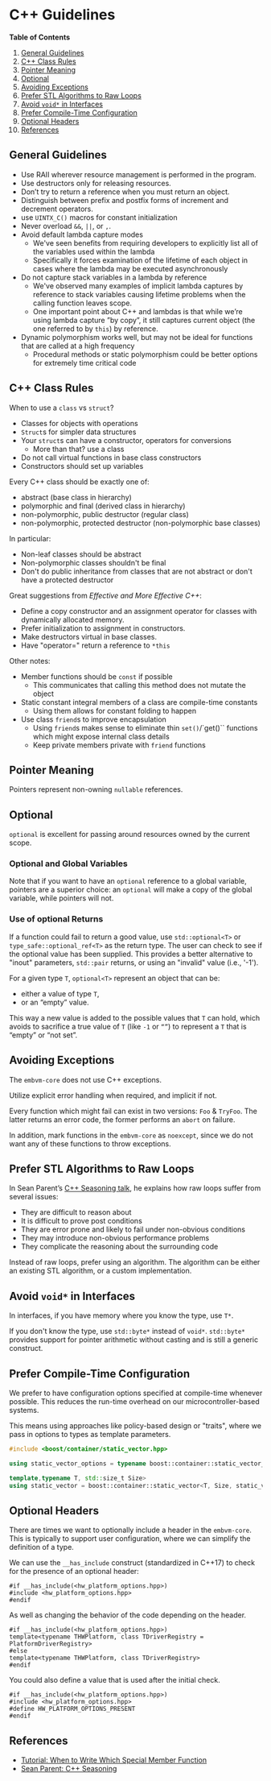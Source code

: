 # C++ Guidelines

**Table of Contents**

1. [General Guidelines](#general-guidelines)
2. [C++ Class Rules](#c-class-rules)
3. [Pointer Meaning](#pointer-meaning)
3. [Optional](#optional)
4. [Avoiding Exceptions](#avoiding-exceptions)
5. [Prefer STL Algorithms to Raw Loops](#prefer-stl-algorithms-to-raw-loops)
6. [Avoid `void*` in Interfaces](#avoid-void-in-interfaces)
7. [Prefer Compile-Time Configuration](#prefer-compile-time-configuration)
8. [Optional Headers](#optional-headers)
7. [References](#references)

## General Guidelines

* Use RAII wherever resource management is performed in the program.
* Use destructors only for releasing resources.
* Don’t try to return a reference when you must return an object.
* Distinguish between prefix and postfix forms of increment and decrement operators.
* use `UINTX_C()` macros for constant initialization
* Never overload `&&`, `||`, or `,`.
* Avoid default lambda capture modes
    * We've seen benefits from requiring developers to explicitly list all of the variables used within the lambda
    * Specifically it forces examination of the lifetime of each object in cases where the lambda may be executed asynchronously
* Do not capture stack variables in a lambda by reference
    * We've observed many examples of implicit lambda captures by reference to stack variables causing lifetime problems when the calling function leaves scope.
    * One important point about C++ and lambdas is that while we’re using lambda capture ”by copy”, it still captures current object (the one referred to by `this`) by reference.
* Dynamic polymorphism works well, but may not be ideal for functions that are called at a high frequency
    * Procedural methods or static polymorphism could be better options for extremely time critical code

## C++ Class Rules

When to use a `class` vs `struct`?

* Classes for objects with operations
* `Struct`s for simpler data structures
* Your `struct`s can have a constructor, operators for conversions
	* More than that? use a class
* Do not call virtual functions in base class constructors
* Constructors should set up variables

Every C++ class should be exactly one of:

* abstract (base class in hierarchy)
* polymorphic and final (derived class in hierarchy)
* non-polymorphic, public destructor (regular class)
* non-polymorphic, protected destructor (non-polymorphic base classes)

In particular:

* Non-leaf classes should be abstract
* Non-polymorphic classes shouldn't be final
* Don't do public inheritance from classes that are not abstract or don't have a protected destructor

Great suggestions from *Effective and More Effective C++*:

* Define a copy constructor and an assignment operator for classes with dynamically allocated memory.
* Prefer initialization to assignment in constructors.
* Make destructors virtual in base classes.
* Have "operator=" return a reference to `*this`

Other notes:

* Member functions should be `const` if possible
    * This communicates that calling this method does not mutate the object
* Static constant integral members of a class are compile-time constants
    * Using them allows for constant folding to happen
* Use class `friend`s to improve encapsulation
    * Using `friend`s makes sense to eliminate thin `set()`/`get()`` functions which might expose internal class details
    * Keep private members private with `friend` functions

## Pointer Meaning

Pointers represent non-owning `nullable` references.

## Optional

`optional` is excellent for passing around resources owned by the current scope.

### Optional and Global Variables

Note that if you want to have an `optional` reference to a global variable, pointers are a superior choice: an `optional` will make a copy of the global variable, while pointers will not. 

### Use of optional Returns

If a function could fail to return a good value, use `std::optional<T>` or `type_safe::optional_ref<T>` as the return type. The user can check to see if the optional value has been supplied. This provides a better alternative to "inout" parameters, `std::pair` returns, or using an "invalid" value (i.e., '-1').

For a given type `T`, `optional<T>` represent an object that can be:
* either a value of type `T`,
* or an “empty” value.

This way a new value is added to the possible values that `T` can hold, which avoids to sacrifice a true value of `T` (like `-1` or `“”`) to represent a `T` that is “empty” or “not set”.

## Avoiding Exceptions

The `embvm-core` does not use C++ exceptions.

Utilize explicit error handling when required, and implicit if not.

Every function which might fail can exist in two versions: `Foo` & `TryFoo`. The latter returns an error code, the former performs an `abort` on failure.

In addition, mark functions in the `embvm-core` as `noexcept`, since we do not want any of these functions to throw exceptions.

## Prefer STL Algorithms to Raw Loops

In Sean Parent’s [C++ Seasoning talk](http://sean-parent.stlab.cc/presentations/2013-09-11-cpp-seasoning/cpp-seasoning.pdf), he explains how raw loops suffer from several issues:

* They are difficult to reason about
* It is difficult to prove post conditions
* They are error prone and likely to fail under non-obvious conditions
* They may introduce non-obvious performance problems
* They complicate the reasoning about the surrounding code

Instead of raw loops, prefer using an algorithm. The algorithm can be either an existing STL algorithm, or a custom implementation.

## Avoid `void*` in Interfaces

In interfaces, if you have memory where you know the type, use `T*`.

If you don't know the type, use `std::byte*` instead of `void*`. `std::byte*` provides support for pointer arithmetic without casting and is still a generic construct.

## Prefer Compile-Time Configuration

We prefer to have configuration options specified at compile-time whenever possible. This reduces the run-time overhead on our microcontroller-based systems.

This means using approaches like policy-based design or "traits", where we pass in options to types as template parameters.

```cpp
#include <boost/container/static_vector.hpp>

using static_vector_options = typename boost::container::static_vector_options<boost::container::throw_on_overflow<false>>::type;

template,typename T, std::size_t Size>
using static_vector = boost::container::static_vector<T, Size, static_vector_options>;
```

## Optional Headers

There are times we want to optionally include a header in the `embvm-core`. This is typically to support user configuration, where we can simplify the definition of a type.

We can use the `__has_include` construct (standardized in C++17) to check for the presence of an optional header:

```
#if __has_include(<hw_platform_options.hpp>)
#include <hw_platform_options.hpp>
#endif
```

As well as changing the behavior of the code depending on the header.

```
#if __has_include(<hw_platform_options.hpp>)
template<typename THWPlatform, class TDriverRegistry = PlatformDriverRegistry>
#else
template<typename THWPlatform, class TDriverRegistry>
#endif
```

You could also define a value that is used after the initial check.

```
#if __has_include(<hw_platform_options.hpp>)
#include <hw_platform_options.hpp>
#define HW_PLATFORM_OPTIONS_PRESENT
#endif
```

## References

* [Tutorial: When to Write Which Special Member Function](https://foonathan.net/blog/2019/02/26/special-member-functions.html)
* [Sean Parent: C++ Seasoning](http://sean-parent.stlab.cc/presentations/2013-09-11-cpp-seasoning/cpp-seasoning.pdf)
